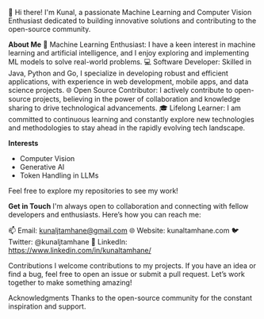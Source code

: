 👋 Hi there! I'm Kunal, a passionate Machine Learning and Computer Vision Enthusiast dedicated to building innovative solutions and contributing to the open-source community.

**About Me**
🤖 Machine Learning Enthusiast: I have a keen interest in machine learning and artificial intelligence, and I enjoy exploring and implementing ML models to solve real-world problems.
💻 Software Developer: Skilled in Java, Python and Go, I specialize in developing robust and efficient applications, with experience in web development, mobile apps, and data science projects.
🌐 Open Source Contributor: I actively contribute to open-source projects, believing in the power of collaboration and knowledge sharing to drive technological advancements.
🎓 Lifelong Learner: I am committed to continuous learning and constantly explore new technologies and methodologies to stay ahead in the rapidly evolving tech landscape.

**Interests**
- Computer Vision
- Generative AI
- Token Handling in LLMs
  
Feel free to explore my repositories to see my work!

**Get in Touch**
I'm always open to collaboration and connecting with fellow developers and enthusiasts. Here’s how you can reach me:

📫 Email: kunaljtamhane@gmail.com
🌐 Website: kunaltamhane.com
🐦 Twitter: @kunaljtamhane
💼 LinkedIn: https://www.linkedin.com/in/kunaltamhane/

Contributions
I welcome contributions to my projects. If you have an idea or find a bug, feel free to open an issue or submit a pull request. Let’s work together to make something amazing!

Acknowledgments
Thanks to the open-source community for the constant inspiration and support.
